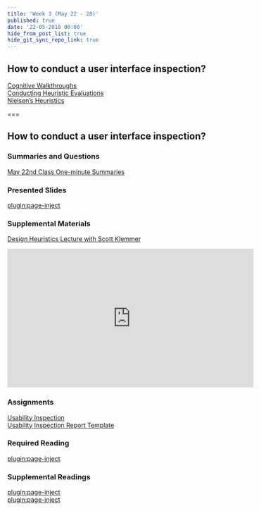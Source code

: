 ```yaml
---
title: 'Week 3 (May 22 - 28)'
published: true
date: '22-05-2018 00:00'
hide_from_post_list: true
hide_git_sync_repo_link: true
---
```


## How to conduct a user interface inspection?   
[Cognitive Walkthroughs](https://paulhibbitts.net/cmpt-363-182/pdfs/cmpt-363-182-user-interface-inspections.pdf#page=6)  
[Conducting Heuristic Evaluations](https://paulhibbitts.net/cmpt-363-182/pdfs/cmpt-363-182-user-interface-inspections.pdf#page=17)  
[Nielsen’s Heuristics](https://paulhibbitts.net/cmpt-363-182/pdfs/cmpt-363-182-user-interface-inspections.pdf#page=38)  

===

## **How to conduct a user interface inspection?**

### Summaries and Questions  
[May 22nd Class One-minute Summaries](https://canvas.sfu.ca/courses/44038/assignments/347277)

### Presented Slides  
[plugin:page-inject](/192/all-slides/week-03)

### Supplemental Materials  
[Design Heuristics Lecture with Scott Klemmer](https://www.youtube.com/playlist?list=PLVtu1bDQijari7LfHOoSTdcpbWIkwZWIA)  
<div class="embed-responsive embed-responsive-4by3"><iframe width="560" height="315" src="https://www.youtube.com/embed/videoseries?list=PLVtu1bDQijari7LfHOoSTdcpbWIkwZWIA" frameborder="0" allowfullscreen></iframe></div>

### Assignments
[Usability Inspection](https://canvas.sfu.ca/courses/44038/assignments/347284)   
[Usability Inspection Report Template](https://canvas.sfu.ca/courses/44038/files/folder/Handouts/Usability%20Inspection%20Report%20Template)

### Required Reading  
[plugin:page-inject](/192/all-readings/week-03)

### Supplemental Readings  
[plugin:page-inject](/192/ux-techniques-guide/how-to-conduct-a-user-interface-inspection/cognitive-walkthroughs)  
[plugin:page-inject](/192/ux-techniques-guide/how-to-conduct-a-user-interface-inspection/heuristic-evaluations)  
